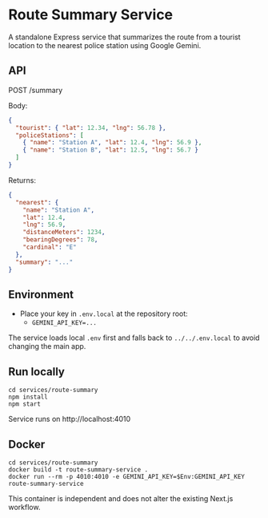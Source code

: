 # Route Summary Service

A standalone Express service that summarizes the route from a tourist location to the nearest police station using Google Gemini.

## API

POST /summary

Body:
```json
{
  "tourist": { "lat": 12.34, "lng": 56.78 },
  "policeStations": [
    { "name": "Station A", "lat": 12.4, "lng": 56.9 },
    { "name": "Station B", "lat": 12.5, "lng": 56.7 }
  ]
}
```

Returns:
```json
{
  "nearest": {
    "name": "Station A",
    "lat": 12.4,
    "lng": 56.9,
    "distanceMeters": 1234,
    "bearingDegrees": 78,
    "cardinal": "E"
  },
  "summary": "..."
}
```

## Environment

- Place your key in `.env.local` at the repository root:
  - `GEMINI_API_KEY=...`

The service loads local `.env` first and falls back to `../../.env.local` to avoid changing the main app.

## Run locally

```
cd services/route-summary
npm install
npm start
```
Service runs on http://localhost:4010

## Docker

```
cd services/route-summary
docker build -t route-summary-service .
docker run --rm -p 4010:4010 -e GEMINI_API_KEY=$Env:GEMINI_API_KEY route-summary-service
```

This container is independent and does not alter the existing Next.js workflow.
